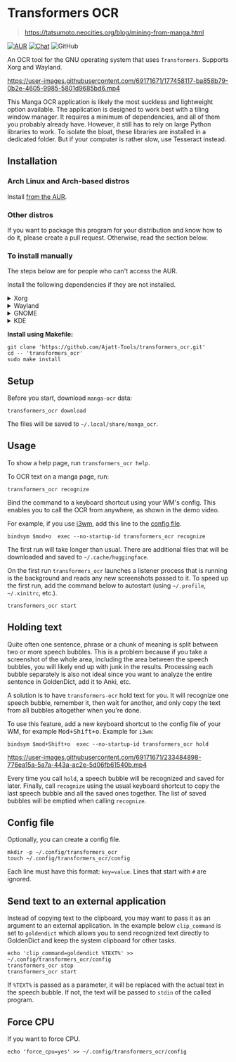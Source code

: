 # Transformers OCR

> https://tatsumoto.neocities.org/blog/mining-from-manga.html

[![AUR](https://img.shields.io/badge/AUR-install-blue)](https://aur.archlinux.org/packages/transformers_ocr)
[![Chat](https://img.shields.io/badge/chat-join-green)](https://tatsumoto-ren.github.io/blog/join-our-community.html)
![GitHub](https://img.shields.io/github/license/Ajatt-Tools/transformers_ocr)

An OCR tool for the GNU operating system that uses `Transformers`.
Supports Xorg and Wayland.

https://user-images.githubusercontent.com/69171671/177458117-ba858b79-0b2e-4605-9985-5801d9685bd6.mp4

This Manga OCR application is likely the most suckless and lightweight option available.
The application is designed to work best with a tiling window manager.
It requires a minimum of dependencies, and all of them you probably already have.
However, it still has to rely on large Python libraries to work.
To isolate the bloat, these libraries are installed in a dedicated folder.
But if your computer is rather slow, use Tesseract instead.

## Installation

### Arch Linux and Arch-based distros

Install [from the AUR](https://aur.archlinux.org/packages/transformers_ocr).

### Other distros

If you want to package this program for your distribution and know how to do it,
please create a pull request.
Otherwise, read the section below.

### To install manually

The steps below are for people who can't access the AUR.

Install the following dependencies if they are not installed.

<details>

<summary>Xorg</summary>

* [pip](https://pypi.org/project/pip/)
* [maim](https://github.com/naelstrof/maim)
* [xclip](https://github.com/astrand/xclip)

</details>

<details>

<summary>Wayland</summary>

* [pip](https://pypi.org/project/pip/)
* [grim](https://git.sr.ht/~emersion/grim)
* [slurp](https://github.com/emersion/slurp)
* [wl-copy](https://github.com/bugaevc/wl-clipboard)

</details>

<details>

<summary>GNOME</summary>

* [pip](https://pypi.org/project/pip/)
* [gnome-screenshot](https://gitlab.gnome.org/GNOME/gnome-screenshot)
* [wl-copy](https://github.com/bugaevc/wl-clipboard)

</details>

<details>

<summary>KDE</summary>

* [pip](https://pypi.org/project/pip/)
* [spectacle](https://github.com/KDE/spectacle/)
* [wl-copy](https://github.com/bugaevc/wl-clipboard)

</details>

**Install using Makefile:**

```
git clone 'https://github.com/Ajatt-Tools/transformers_ocr.git'
cd -- 'transformers_ocr'
sudo make install
```

## Setup

Before you start,
download `manga-ocr` data:

```
transformers_ocr download
```

The files will be saved to `~/.local/share/manga_ocr`.

## Usage

To show a help page, run `transformers_ocr help`.

To OCR text on a manga page, run:

```
transformers_ocr recognize
```

Bind the command to a keyboard shortcut using your WM's config.
This enables you to call the OCR from anywhere, as shown in the demo video.

For example, if you use [i3wm](https://i3wm.org/),
add this line to the [config file](https://i3wm.org/docs/userguide.html#configuring).

```
bindsym $mod+o  exec --no-startup-id transformers_ocr recognize
```

The first run will take longer than usual.
There are additional files that will be downloaded and saved to `~/.cache/huggingface`.

On the first run `transformers_ocr` launches a listener process
that is running is the background and reads any new screenshots passed to it.
To speed up the first run, add the command below to autostart (using `~/.profile`, `~/.xinitrc`, etc.).

```
transformers_ocr start
```

## Holding text

Quite often one sentence, phrase or a chunk of meaning
is split between two or more speech bubbles.
This is a problem because if you take a screenshot of the whole area,
including the area between the speech bubbles,
you will likely end up with junk in the results.
Processing each bubble separately is also not ideal
since you want to analyze the entire sentence in GoldenDict, add it to Anki, etc.

A solution is to have `transformers-ocr` hold text for you.
It will recognize one speech bubble, remember it, then wait for another,
and only copy the text from all bubbles altogether when you're done.

To use this feature, add a new keyboard shortcut to the config file of your WM,
for example <kbd>Mod+Shift+o</kbd>.
Example for `i3wm`:

```
bindsym $mod+Shift+o  exec --no-startup-id transformers_ocr hold
```

https://user-images.githubusercontent.com/69171671/233484898-776ea15a-5a7a-443a-ac2e-5d06fb61540b.mp4

Every time you call `hold`, a speech bubble will be recognized and saved for later.
Finally, call `recognize` using the usual keyboard shortcut
to copy the last speech bubble and all the saved ones together.
The list of saved bubbles will be emptied when calling `recognize`.

## Config file

Optionally, you can create a config file.

```
mkdir -p ~/.config/transformers_ocr
touch ~/.config/transformers_ocr/config
```

Each line must have this format: `key=value`.
Lines that start with `#` are ignored.

## Send text to an external application

Instead of copying text to the clipboard,
you may want to pass it as an argument to an external application.
In the example below `clip_command` is set to `goldendict`
which allows you to send recognized text directly to GoldenDict
and keep the system clipboard for other tasks.

```
echo 'clip_command=goldendict %TEXT%' >> ~/.config/transformers_ocr/config
transformers_ocr stop
transformers_ocr start
```

If `%TEXT%` is passed as a parameter,
it will be replaced with the actual text in the speech bubble.
If not, the text will be passed to `stdin` of the called program.

## Force CPU

If you want to force CPU.

```
echo 'force_cpu=yes' >> ~/.config/transformers_ocr/config
```
